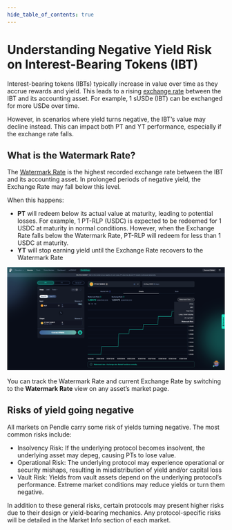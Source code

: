 ```yaml
---
hide_table_of_contents: true
---
```



# Understanding Negative Yield Risk on Interest-Bearing Tokens (IBT)

Interest-bearing tokens (IBTs) typically increase in value over time as they accrue rewards and yield. This leads to a rising [exchange rate](./Glossary#exchange-rate) between the IBT and its accounting asset. For example, 1 sUSDe (IBT) can be exchanged for more USDe over time.

However, in scenarios where yield turns negative, the IBT’s value may decline instead. This can impact both PT and YT performance, especially if the exchange rate falls.

## What is the Watermark Rate?

The [Watermark Rate](./Glossary#watermark-rate) is the highest recorded exchange rate between the IBT and its accounting asset. In prolonged periods of negative yield, the Exchange Rate may fall below this level.

When this happens:

- **PT** will redeem below its actual value at maturity, leading to potential losses. For example, 1 PT-RLP (USDC) is expected to be redeemed for 1 USDC at maturity in normal conditions. However, when the Exchange Rate falls below the Watermark Rate, PT-RLP will redeem for less than 1 USDC at maturity.
- **YT** will stop earning yield until the Exchange Rate recovers to the Watermark Rate

![Watermark Chart](/img/ProtocolMechanics/watermark_chart.png "Watermark Chart")

You can track the Watermark Rate and current Exchange Rate by switching to the **Watermark Rate** view on any asset’s market page.

## Risks of yield going negative

All markets on Pendle carry some risk of yields turning negative. The most common risks include:
- Insolvency Risk:  If the underlying protocol becomes insolvent, the underlying asset may depeg, causing PTs to lose value.
- Operational Risk: The underlying protocol may experience operational or security mishaps, resulting in misdistribution of yield and/or capital loss
- Vault Risk: Yields from vault assets depend on the underlying protocol’s performance. Extreme market conditions may reduce yields or turn them negative.

In addition to these general risks, certain protocols may present higher risks due to their design or yield-bearing mechanics. Any protocol-specific risks will be detailed in the Market Info section of each market.
